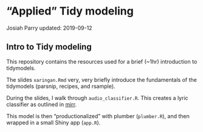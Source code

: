 “Applied” Tidy modeling
================
Josiah Parry
updated: 2019-09-12

## Intro to Tidy modeling

This repository contains the resources used for a brief (~1hr)
introduction to tidymodels.

The slides `xaringan.Rmd` very, very briefly introduce the fundamentals
of the tidymodels (parsnip, recipes, and rsample).

During the slides, I walk through `audio_classifier.R`. This creates a
lyric classifier as outlined in [mirr](https://mirr.netlify.com).

This model is then “productionalized” with plumber (`plumber.R`), and
then wrapped in a small Shiny app (`app.R`).
